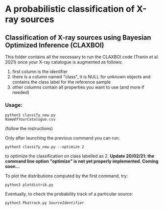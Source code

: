# A probabilistic classification of X-ray sources
## Classification of X-ray sources using Bayesian Optimized Inference (CLAXBOI)

This folder contains all the necessary to run the CLAXBOI code (Tranin et al. 2021) once your X-ray catalogue is augmented as follows:
1. first column is the identifier
2. there is a column named "class", it is NULL for unknown objects and contains the class label for the reference sample
3. other columns contain all properties you want to use (and more if needed)

### Usage:

<code>python3 classify_new.py *NameOfYourCatalogue*.csv</code>

(follow the instructions)

Only after launching the previous command you can run:

<code>python3 classify_new.py --optimize 2</code>

to optimize the classification on class labelled as 2.
**Update 20/02/21: the command line option "optimize" is not yet properly implemented. Coming soon...**

To plot the distributions computed by the first command, try:

<code>python3 plotdistrib.py</code>

Eventually, to check the probability track of a particular source:

<code>python3 Pbatrack.py *SourceIdentifier*</code>


